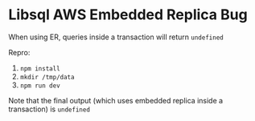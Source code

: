 # Libsql AWS Embedded Replica Bug

When using ER, queries inside a transaction will return `undefined`

Repro:

1. `npm install`
2. `mkdir /tmp/data`
3. `npm run dev`

Note that the final output (which uses embedded replica inside a transaction) is `undefined`
